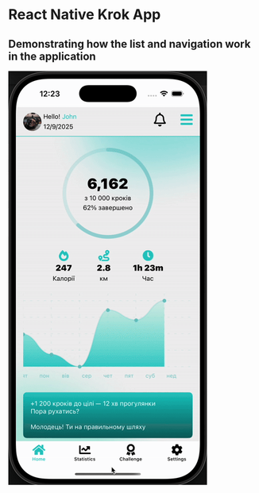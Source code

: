 # React Native Krok App

## Demonstrating how the list and navigation work in the application

<img src="src/assets/readme/demonstration.gif">
